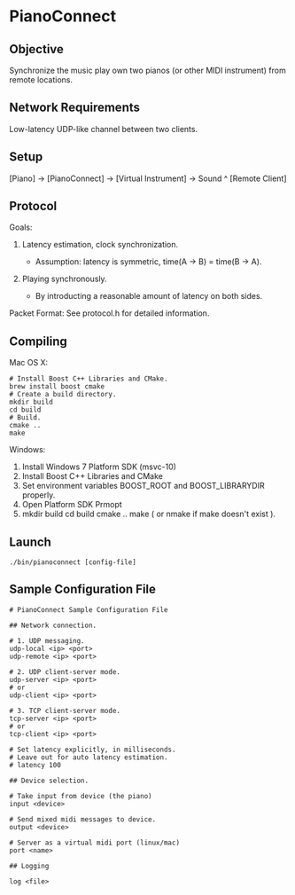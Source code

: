 PianoConnect
====

Objective
----

Synchronize the music play own two pianos (or other MIDI instrument) from remote locations.

Network Requirements
----

Low-latency UDP-like channel between two clients.

Setup
----

[Piano] -> [PianoConnect] -> [Virtual Instrument] -> Sound
                 ^
           [Remote Client]

Protocol
----

Goals:

1. Latency estimation, clock synchronization.
   - Assumption: latency is symmetric, time(A -> B) = time(B -> A).

2. Playing synchronously.
   - By introducting a reasonable amount of latency on both sides.

Packet Format: See protocol.h for detailed information.


Compiling
----

Mac OS X:

    # Install Boost C++ Libraries and CMake.
    brew install boost cmake
    # Create a build directory.
    mkdir build
    cd build
    # Build.
    cmake ..
    make

Windows:

  1. Install Windows 7 Platform SDK (msvc-10)
  2. Install Boost C++ Libraries and CMake
  3. Set environment variables BOOST_ROOT and BOOST_LIBRARYDIR properly.
  4. Open Platform SDK Prmopt
  5. mkdir build
     cd build
     cmake ..
     make ( or nmake if make doesn't exist ).

Launch
----

    ./bin/pianoconnect [config-file]

Sample Configuration File
----

    # PianoConnect Sample Configuration File

    ## Network connection.

    # 1. UDP messaging.
    udp-local <ip> <port>
    udp-remote <ip> <port>

    # 2. UDP client-server mode.
    udp-server <ip> <port>
    # or
    udp-client <ip> <port>

    # 3. TCP client-server mode.
    tcp-server <ip> <port>
    # or
    tcp-client <ip> <port>

    # Set latency explicitly, in milliseconds.
    # Leave out for auto latency estimation.
    # latency 100

    ## Device selection.

    # Take input from device (the piano)
    input <device>

    # Send mixed midi messages to device.
    output <device>

    # Server as a virtual midi port (linux/mac)
    port <name>

    ## Logging

    log <file>
